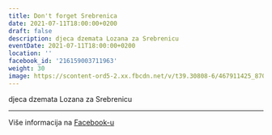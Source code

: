 ```yaml
---
title: Don't forget Srebrenica
date: 2021-07-11T18:00:00+0200
draft: false
description: djeca dzemata Lozana za Srebrenicu
eventDate: 2021-07-11T18:00:00+0200
location: ''
facebook_id: '216159003711963'
weight: 30
image: https://scontent-ord5-2.xx.fbcdn.net/v/t39.30808-6/467911425_8702124949883247_8451066247417132989_n.jpg?_nc_cat=103&ccb=1-7&_nc_sid=9e60e4&_nc_ohc=BKfA4ulrOhQQ7kNvwH8GQRl&_nc_oc=AdmPfKF5McCavJ58idda17fLTYEeXtqxJ9LMDFf7hS7RzRQb2W2B-czcl8oSFPG4lcU&_nc_zt=23&_nc_ht=scontent-ord5-2.xx&edm=ABTKTjYEAAAA&_nc_gid=56YVmBJNl54c9ELyt1bUAQ&oh=00_AfQt9Otekw77eSTCxjctIj4BZTAD_mBYGmygSS04h8-OGA&oe=68936D59
---
```


djeca dzemata Lozana za Srebrenicu

---

Više informacija na [Facebook-u](https://facebook.com/events/216159003711963)